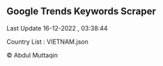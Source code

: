 

## Google Trends Keywords Scraper 
 
Last Update 16-12-2022 , 03:38:44

Country List :
VIETNAM.json



© Abdul Muttaqin 
